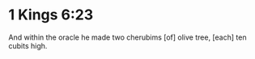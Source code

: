 # 1 Kings 6:23

And within the oracle he made two cherubims [of] olive tree, [each] ten cubits high.